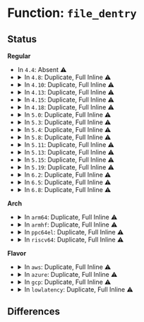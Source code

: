 # Function: <code>file_dentry</code>

## Status
<b>Regular</b>
<ul>
<li>
In <code>4.4</code>: Absent ⚠️
</li>
<li>
<details>
<summary>In <code>4.8</code>: Duplicate, Full Inline ⚠️</summary>

**Collision:** Static Duplication

**Inline:** Full

**Transformation:** False

**Instances:**

```
In fs/inode.c (ffffffff81250162)
Location: include/linux/fs.h:1247
Inline: True
Inline callers:
  - fs/inode.c:file_remove_privs
```
```
In fs/ext4/file.c (ffffffff812bef66)
Location: include/linux/fs.h:1247
Inline: True
Inline callers:
  - fs/ext4/file.c:ext4_file_open
```
</details>
</li>
<li>
<details>
<summary>In <code>4.10</code>: Duplicate, Full Inline ⚠️</summary>

**Collision:** Static Duplication

**Inline:** Full

**Transformation:** False

**Instances:**

```
In fs/inode.c (ffffffff81263232)
Location: include/linux/fs.h:1212
Inline: True
Inline callers:
  - fs/inode.c:file_remove_privs
```
```
In fs/ext4/file.c (ffffffff812d4586)
Location: include/linux/fs.h:1212
Inline: True
Inline callers:
  - fs/ext4/file.c:ext4_file_open
```
```
In fs/fuse/file.c (ffffffff8135f60e)
Location: include/linux/fs.h:1212
Inline: True
Inline callers:
  - fs/fuse/file.c:fuse_do_truncate
```
```
In security/integrity/ima/ima_main.c (ffffffff813eb0cf)
Location: include/linux/fs.h:1212
Inline: True
Inline callers:
  - security/integrity/ima/ima_main.c:process_measurement
```
```
In security/integrity/ima/ima_appraise.c (ffffffff813ef3ae)
Location: include/linux/fs.h:1212
Inline: True
Inline callers:
  - security/integrity/ima/ima_appraise.c:ima_update_xattr
  - security/integrity/ima/ima_appraise.c:ima_appraise_measurement
```
</details>
</li>
<li>
<details>
<summary>In <code>4.13</code>: Duplicate, Full Inline ⚠️</summary>

**Collision:** Static Duplication

**Inline:** Full

**Transformation:** False

**Instances:**

```
In fs/inode.c (ffffffff81270a42)
Location: include/linux/fs.h:1234
Inline: True
Inline callers:
  - fs/inode.c:file_remove_privs
```
```
In fs/ext4/file.c (ffffffff812f0f0b)
Location: include/linux/fs.h:1234
Inline: True
Inline callers:
  - fs/ext4/file.c:ext4_file_open
```
```
In fs/fuse/file.c (ffffffff813741ae)
Location: include/linux/fs.h:1234
Inline: True
Inline callers:
  - fs/fuse/file.c:fuse_do_truncate
```
```
In security/integrity/ima/ima_main.c (ffffffff813f73c3)
Location: include/linux/fs.h:1234
Inline: True
Inline callers:
  - security/integrity/ima/ima_main.c:process_measurement
```
```
In security/integrity/ima/ima_appraise.c (ffffffff813fb97e)
Location: include/linux/fs.h:1234
Inline: True
Inline callers:
  - security/integrity/ima/ima_appraise.c:ima_update_xattr
  - security/integrity/ima/ima_appraise.c:ima_appraise_measurement
```
</details>
</li>
<li>
<details>
<summary>In <code>4.15</code>: Duplicate, Full Inline ⚠️</summary>

**Collision:** Static Duplication

**Inline:** Full

**Transformation:** False

**Instances:**

```
In fs/inode.c (ffffffff81293372)
Location: include/linux/fs.h:1237
Inline: True
Inline callers:
  - fs/inode.c:file_remove_privs
```
```
In fs/crypto/hooks.c (ffffffff812d0a9b)
Location: include/linux/fs.h:1237
Inline: True
Inline callers:
  - fs/crypto/hooks.c:fscrypt_file_open
```
```
In fs/fuse/file.c (ffffffff81398f2e)
Location: include/linux/fs.h:1237
Inline: True
Inline callers:
  - fs/fuse/file.c:fuse_do_truncate
```
```
In security/integrity/ima/ima_main.c (ffffffff8141f4d8)
Location: include/linux/fs.h:1237
Inline: True
Inline callers:
  - security/integrity/ima/ima_main.c:process_measurement
```
```
In security/integrity/ima/ima_appraise.c (ffffffff81423e4e)
Location: include/linux/fs.h:1237
Inline: True
Inline callers:
  - security/integrity/ima/ima_appraise.c:ima_update_xattr
  - security/integrity/ima/ima_appraise.c:ima_appraise_measurement
```
```
In drivers/usb/host/xhci-debugfs.c (ffffffff81775139)
Location: include/linux/fs.h:1237
Inline: True
Inline callers:
  - drivers/usb/host/xhci-debugfs.c:xhci_context_open
  - drivers/usb/host/xhci-debugfs.c:xhci_ring_open
```
</details>
</li>
<li>
<details>
<summary>In <code>4.18</code>: Duplicate, Full Inline ⚠️</summary>

**Collision:** Static Duplication

**Inline:** Full

**Transformation:** False

**Instances:**

```
In fs/inode.c (ffffffff812b8f89)
Location: include/linux/fs.h:1245
Inline: True
Inline callers:
  - fs/inode.c:file_remove_privs
```
```
In fs/crypto/hooks.c (ffffffff812fb6aa)
Location: include/linux/fs.h:1245
Inline: True
Inline callers:
  - fs/crypto/hooks.c:fscrypt_file_open
```
```
In fs/fuse/file.c (ffffffff813c7ce1)
Location: include/linux/fs.h:1245
Inline: True
Inline callers:
  - fs/fuse/file.c:fuse_do_truncate
```
```
In security/integrity/ima/ima_main.c (ffffffff814514ac)
Location: include/linux/fs.h:1245
Inline: True
Inline callers:
  - security/integrity/ima/ima_main.c:process_measurement
  - security/integrity/ima/ima_main.c:process_measurement
```
```
In security/integrity/ima/ima_appraise.c (ffffffff81456565)
Location: include/linux/fs.h:1245
Inline: True
Inline callers:
  - security/integrity/ima/ima_appraise.c:ima_update_xattr
  - security/integrity/ima/ima_appraise.c:ima_appraise_measurement
```
```
In drivers/usb/host/xhci-debugfs.c (ffffffff817b5755)
Location: include/linux/fs.h:1245
Inline: True
Inline callers:
  - drivers/usb/host/xhci-debugfs.c:xhci_context_open
  - drivers/usb/host/xhci-debugfs.c:xhci_ring_open
```
</details>
</li>
<li>
<details>
<summary>In <code>5.0</code>: Duplicate, Full Inline ⚠️</summary>

**Collision:** Static Duplication

**Inline:** Full

**Transformation:** False

**Instances:**

```
In fs/inode.c (ffffffff812ce0c9)
Location: include/linux/fs.h:1288
Inline: True
Inline callers:
  - fs/inode.c:file_remove_privs
```
```
In fs/crypto/hooks.c (ffffffff81310aba)
Location: include/linux/fs.h:1288
Inline: True
Inline callers:
  - fs/crypto/hooks.c:fscrypt_file_open
```
```
In fs/fuse/file.c (ffffffff813e0f20)
Location: include/linux/fs.h:1288
Inline: True
Inline callers:
  - fs/fuse/file.c:fuse_do_truncate
```
```
In security/integrity/ima/ima_main.c (ffffffff8146e5f6)
Location: include/linux/fs.h:1288
Inline: True
Inline callers:
  - security/integrity/ima/ima_main.c:process_measurement
  - security/integrity/ima/ima_main.c:process_measurement
```
```
In security/integrity/ima/ima_appraise.c (ffffffff814739e5)
Location: include/linux/fs.h:1288
Inline: True
Inline callers:
  - security/integrity/ima/ima_appraise.c:ima_update_xattr
  - security/integrity/ima/ima_appraise.c:ima_appraise_measurement
```
```
In drivers/usb/host/xhci-debugfs.c (ffffffff817dbc65)
Location: include/linux/fs.h:1288
Inline: True
Inline callers:
  - drivers/usb/host/xhci-debugfs.c:xhci_context_open
  - drivers/usb/host/xhci-debugfs.c:xhci_ring_open
```
</details>
</li>
<li>
<details>
<summary>In <code>5.3</code>: Duplicate, Full Inline ⚠️</summary>

**Collision:** Static Duplication

**Inline:** Full

**Transformation:** False

**Instances:**

```
In fs/inode.c (ffffffff812eaf39)
Location: include/linux/fs.h:1303
Inline: True
Inline callers:
  - fs/inode.c:file_remove_privs
```
```
In fs/crypto/hooks.c (ffffffff81337fea)
Location: include/linux/fs.h:1303
Inline: True
Inline callers:
  - fs/crypto/hooks.c:fscrypt_file_open
```
```
In fs/fuse/file.c (ffffffff8140c960)
Location: include/linux/fs.h:1303
Inline: True
Inline callers:
  - fs/fuse/file.c:fuse_do_truncate
```
```
In security/integrity/ima/ima_main.c (ffffffff8149bec4)
Location: include/linux/fs.h:1303
Inline: True
Inline callers:
  - security/integrity/ima/ima_main.c:process_measurement
  - security/integrity/ima/ima_main.c:process_measurement
```
```
In security/integrity/ima/ima_appraise.c (ffffffff814a16e5)
Location: include/linux/fs.h:1303
Inline: True
Inline callers:
  - security/integrity/ima/ima_appraise.c:ima_update_xattr
  - security/integrity/ima/ima_appraise.c:ima_appraise_measurement
```
```
In drivers/usb/host/xhci-debugfs.c (ffffffff8181c6b5)
Location: include/linux/fs.h:1303
Inline: True
Inline callers:
  - drivers/usb/host/xhci-debugfs.c:xhci_context_open
  - drivers/usb/host/xhci-debugfs.c:xhci_ring_open
```
</details>
</li>
<li>
<details>
<summary>In <code>5.4</code>: Duplicate, Full Inline ⚠️</summary>

**Collision:** Static Duplication

**Inline:** Full

**Transformation:** False

**Instances:**

```
In fs/inode.c (ffffffff812fca79)
Location: include/linux/fs.h:1322
Inline: True
Inline callers:
  - fs/inode.c:file_remove_privs
```
```
In fs/crypto/hooks.c (ffffffff8134c06b)
Location: include/linux/fs.h:1322
Inline: True
Inline callers:
  - fs/crypto/hooks.c:fscrypt_file_open
```
```
In fs/fuse/file.c (ffffffff81426470)
Location: include/linux/fs.h:1322
Inline: True
Inline callers:
  - fs/fuse/file.c:fuse_do_truncate
```
```
In security/integrity/ima/ima_main.c (ffffffff814b5f9d)
Location: include/linux/fs.h:1322
Inline: True
Inline callers:
  - security/integrity/ima/ima_main.c:process_measurement
  - security/integrity/ima/ima_main.c:process_measurement
```
```
In security/integrity/ima/ima_appraise.c (ffffffff814bc175)
Location: include/linux/fs.h:1322
Inline: True
Inline callers:
  - security/integrity/ima/ima_appraise.c:ima_update_xattr
  - security/integrity/ima/ima_appraise.c:ima_appraise_measurement
```
```
In drivers/usb/host/xhci-debugfs.c (ffffffff8184da75)
Location: include/linux/fs.h:1322
Inline: True
Inline callers:
  - drivers/usb/host/xhci-debugfs.c:xhci_context_open
  - drivers/usb/host/xhci-debugfs.c:xhci_ring_open
```
</details>
</li>
<li>
<details>
<summary>In <code>5.8</code>: Duplicate, Full Inline ⚠️</summary>

**Collision:** Static Duplication

**Inline:** Full

**Transformation:** False

**Instances:**

```
In fs/inode.c (ffffffff81335639)
Location: include/linux/fs.h:1342
Inline: True
Inline callers:
  - fs/inode.c:file_remove_privs
```
```
In fs/io_uring.c (ffffffff8137f9db)
Location: include/linux/fs.h:1342
Inline: True
Inline callers:
  - fs/io_uring.c:__io_uring_show_fdinfo
```
```
In fs/crypto/hooks.c (ffffffff813917c0)
Location: include/linux/fs.h:1342
Inline: True
```
```
In fs/fuse/file.c (ffffffff81475a4e)
Location: include/linux/fs.h:1342
Inline: True
Inline callers:
  - fs/fuse/file.c:fuse_do_truncate
```
```
In security/integrity/ima/ima_main.c (ffffffff81515886)
Location: include/linux/fs.h:1342
Inline: True
Inline callers:
  - security/integrity/ima/ima_main.c:process_measurement
  - security/integrity/ima/ima_main.c:process_measurement
```
```
In security/integrity/ima/ima_appraise.c (ffffffff8151c5f5)
Location: include/linux/fs.h:1342
Inline: True
Inline callers:
  - security/integrity/ima/ima_appraise.c:ima_update_xattr
  - security/integrity/ima/ima_appraise.c:ima_appraise_measurement
```
```
In drivers/usb/host/xhci-debugfs.c (ffffffff81921c45)
Location: include/linux/fs.h:1342
Inline: True
Inline callers:
  - drivers/usb/host/xhci-debugfs.c:xhci_context_open
  - drivers/usb/host/xhci-debugfs.c:xhci_ring_open
```
</details>
</li>
<li>
<details>
<summary>In <code>5.11</code>: Duplicate, Full Inline ⚠️</summary>

**Collision:** Static Duplication

**Inline:** Full

**Transformation:** False

**Instances:**

```
In fs/inode.c (ffffffff81340fb9)
Location: include/linux/fs.h:1302
Inline: True
Inline callers:
  - fs/inode.c:file_remove_privs
```
```
In fs/io_uring.c (ffffffff8138deee)
Location: include/linux/fs.h:1302
Inline: True
Inline callers:
  - fs/io_uring.c:__io_uring_show_fdinfo
```
```
In fs/crypto/hooks.c (ffffffff813a2d70)
Location: include/linux/fs.h:1302
Inline: True
```
```
In fs/fuse/file.c (ffffffff814914fe)
Location: include/linux/fs.h:1302
Inline: True
Inline callers:
  - fs/fuse/file.c:fuse_do_truncate
  - fs/fuse/file.c:fuse_cache_write_iter
```
```
In security/integrity/ima/ima_main.c (ffffffff815327da)
Location: include/linux/fs.h:1302
Inline: True
Inline callers:
  - security/integrity/ima/ima_main.c:process_measurement
  - security/integrity/ima/ima_main.c:process_measurement
```
```
In security/integrity/ima/ima_appraise.c (ffffffff81539465)
Location: include/linux/fs.h:1302
Inline: True
Inline callers:
  - security/integrity/ima/ima_appraise.c:ima_update_xattr
  - security/integrity/ima/ima_appraise.c:ima_appraise_measurement
```
```
In drivers/usb/host/xhci-debugfs.c (ffffffff81929295)
Location: include/linux/fs.h:1302
Inline: True
Inline callers:
  - drivers/usb/host/xhci-debugfs.c:xhci_context_open
  - drivers/usb/host/xhci-debugfs.c:xhci_ring_open
```
</details>
</li>
<li>
<details>
<summary>In <code>5.13</code>: Duplicate, Full Inline ⚠️</summary>

**Collision:** Static Duplication

**Inline:** Full

**Transformation:** False

**Instances:**

```
In fs/inode.c (ffffffff813473ae)
Location: include/linux/fs.h:1307
Inline: True
Inline callers:
  - fs/inode.c:file_remove_privs
```
```
In fs/io_uring.c (ffffffff81397eaf)
Location: include/linux/fs.h:1307
Inline: True
Inline callers:
  - fs/io_uring.c:__io_uring_show_fdinfo
```
```
In fs/crypto/hooks.c (ffffffff813a9fb0)
Location: include/linux/fs.h:1307
Inline: True
```
```
In fs/fuse/file.c (ffffffff8149665e)
Location: include/linux/fs.h:1307
Inline: True
Inline callers:
  - fs/fuse/file.c:fuse_do_truncate
  - fs/fuse/file.c:fuse_cache_write_iter
```
```
In security/integrity/ima/ima_main.c (ffffffff8153ab9c)
Location: include/linux/fs.h:1307
Inline: True
Inline callers:
  - security/integrity/ima/ima_main.c:process_measurement
  - security/integrity/ima/ima_main.c:process_measurement
```
```
In security/integrity/ima/ima_appraise.c (ffffffff81541b65)
Location: include/linux/fs.h:1307
Inline: True
Inline callers:
  - security/integrity/ima/ima_appraise.c:ima_update_xattr
  - security/integrity/ima/ima_appraise.c:ima_appraise_measurement
```
```
In drivers/usb/host/xhci-debugfs.c (ffffffff8190c915)
Location: include/linux/fs.h:1307
Inline: True
Inline callers:
  - drivers/usb/host/xhci-debugfs.c:xhci_context_open
  - drivers/usb/host/xhci-debugfs.c:xhci_ring_open
```
</details>
</li>
<li>
<details>
<summary>In <code>5.15</code>: Duplicate, Full Inline ⚠️</summary>

**Collision:** Static Duplication

**Inline:** Full

**Transformation:** False

**Instances:**

```
In fs/inode.c (ffffffff81394e0e)
Location: include/linux/fs.h:1353
Inline: True
Inline callers:
  - fs/inode.c:file_remove_privs
```
```
In fs/io_uring.c (ffffffff813e3a10)
Location: include/linux/fs.h:1353
Inline: True
Inline callers:
  - fs/io_uring.c:__io_uring_show_fdinfo
```
```
In fs/crypto/hooks.c (ffffffff813f9800)
Location: include/linux/fs.h:1353
Inline: True
```
```
In fs/fuse/file.c (ffffffff814edefe)
Location: include/linux/fs.h:1353
Inline: True
Inline callers:
  - fs/fuse/file.c:fuse_do_truncate
  - fs/fuse/file.c:fuse_cache_write_iter
```
```
In security/integrity/ima/ima_main.c (ffffffff81599557)
Location: include/linux/fs.h:1353
Inline: True
Inline callers:
  - security/integrity/ima/ima_main.c:process_measurement
  - security/integrity/ima/ima_main.c:process_measurement
```
```
In security/integrity/ima/ima_template_lib.c (ffffffff815a0543)
Location: include/linux/fs.h:1353
Inline: True
Inline callers:
  - security/integrity/ima/ima_template_lib.c:ima_eventinodexattrs_init_common
  - security/integrity/ima/ima_template_lib.c:ima_eventinodexattrs_init_common
  - security/integrity/ima/ima_template_lib.c:ima_eventevmsig_init
```
```
In security/integrity/ima/ima_appraise.c (ffffffff815a1925)
Location: include/linux/fs.h:1353
Inline: True
Inline callers:
  - security/integrity/ima/ima_appraise.c:ima_update_xattr
  - security/integrity/ima/ima_appraise.c:ima_appraise_measurement
```
```
In drivers/usb/host/xhci-debugfs.c (ffffffff819ad2e5)
Location: include/linux/fs.h:1353
Inline: True
Inline callers:
  - drivers/usb/host/xhci-debugfs.c:xhci_context_open
  - drivers/usb/host/xhci-debugfs.c:xhci_ring_open
```
</details>
</li>
<li>
<details>
<summary>In <code>5.19</code>: Duplicate, Full Inline ⚠️</summary>

**Collision:** Static Duplication

**Inline:** Full

**Transformation:** False

**Instances:**

```
In fs/inode.c (ffffffff814171be)
Location: include/linux/fs.h:1320
Inline: True
Inline callers:
  - fs/inode.c:file_remove_privs
```
```
In fs/crypto/hooks.c (ffffffff8146c6bf)
Location: include/linux/fs.h:1320
Inline: True
```
```
In fs/fuse/file.c (ffffffff8157d4d0)
Location: include/linux/fs.h:1320
Inline: True
Inline callers:
  - fs/fuse/file.c:fuse_do_truncate
  - fs/fuse/file.c:fuse_cache_write_iter
```
```
In security/integrity/ima/ima_main.c (ffffffff8163e0fa)
Location: include/linux/fs.h:1320
Inline: True
Inline callers:
  - security/integrity/ima/ima_main.c:process_measurement
  - security/integrity/ima/ima_main.c:process_measurement
```
```
In security/integrity/ima/ima_template_lib.c (ffffffff81646276)
Location: include/linux/fs.h:1320
Inline: True
Inline callers:
  - security/integrity/ima/ima_template_lib.c:ima_eventinodexattrs_init_common
  - security/integrity/ima/ima_template_lib.c:ima_eventinodexattrs_init_common
  - security/integrity/ima/ima_template_lib.c:ima_eventevmsig_init
```
```
In security/integrity/ima/ima_appraise.c (ffffffff81647ce5)
Location: include/linux/fs.h:1320
Inline: True
Inline callers:
  - security/integrity/ima/ima_appraise.c:ima_update_xattr
  - security/integrity/ima/ima_appraise.c:ima_appraise_measurement
```
```
In io_uring/io_uring.c (ffffffff81e90113)
Location: include/linux/fs.h:1320
Inline: True
Inline callers:
  - io_uring/io_uring.c:__io_uring_show_fdinfo
```
```
In drivers/usb/host/xhci-debugfs.c (ffffffff81b0b925)
Location: include/linux/fs.h:1320
Inline: True
Inline callers:
  - drivers/usb/host/xhci-debugfs.c:xhci_context_open
  - drivers/usb/host/xhci-debugfs.c:xhci_ring_open
```
</details>
</li>
<li>
<details>
<summary>In <code>6.2</code>: Duplicate, Full Inline ⚠️</summary>

**Collision:** Static Duplication

**Inline:** Full

**Transformation:** False

**Instances:**

```
In fs/inode.c (ffffffff814a2b03)
Location: include/linux/fs.h:1358
Inline: True
Inline callers:
  - fs/inode.c:__file_remove_privs
```
```
In fs/crypto/hooks.c (ffffffff814fda8f)
Location: include/linux/fs.h:1358
Inline: True
```
```
In fs/fuse/file.c (ffffffff81622ac0)
Location: include/linux/fs.h:1358
Inline: True
Inline callers:
  - fs/fuse/file.c:fuse_do_truncate
```
```
In security/integrity/ima/ima_main.c (ffffffff816f5d24)
Location: include/linux/fs.h:1358
Inline: True
Inline callers:
  - security/integrity/ima/ima_main.c:process_measurement
  - security/integrity/ima/ima_main.c:process_measurement
```
```
In security/integrity/ima/ima_template_lib.c (ffffffff816fe836)
Location: include/linux/fs.h:1358
Inline: True
Inline callers:
  - security/integrity/ima/ima_template_lib.c:ima_eventinodexattrs_init_common
  - security/integrity/ima/ima_template_lib.c:ima_eventinodexattrs_init_common
  - security/integrity/ima/ima_template_lib.c:ima_eventevmsig_init
```
```
In security/integrity/ima/ima_appraise.c (ffffffff81700525)
Location: include/linux/fs.h:1358
Inline: True
Inline callers:
  - security/integrity/ima/ima_appraise.c:ima_update_xattr
  - security/integrity/ima/ima_appraise.c:ima_appraise_measurement
```
```
In io_uring/fdinfo.c (ffffffff8179b543)
Location: include/linux/fs.h:1358
Inline: True
Inline callers:
  - io_uring/fdinfo.c:__io_uring_show_fdinfo
```
```
In drivers/usb/host/xhci-debugfs.c (ffffffff81c9b8b5)
Location: include/linux/fs.h:1358
Inline: True
Inline callers:
  - drivers/usb/host/xhci-debugfs.c:xhci_context_open
  - drivers/usb/host/xhci-debugfs.c:xhci_ring_open
```
</details>
</li>
<li>
<details>
<summary>In <code>6.5</code>: Duplicate, Full Inline ⚠️</summary>

**Collision:** Static Duplication

**Inline:** Full

**Transformation:** False

**Instances:**

```
In fs/inode.c (ffffffff814d7c49)
Location: include/linux/fs.h:1045
Inline: True
Inline callers:
  - fs/inode.c:__file_remove_privs
```
```
In fs/crypto/hooks.c (ffffffff81535072)
Location: include/linux/fs.h:1045
Inline: True
```
```
In fs/fuse/file.c (ffffffff8165af03)
Location: include/linux/fs.h:1045
Inline: True
Inline callers:
  - fs/fuse/file.c:fuse_do_truncate
```
```
In security/integrity/ima/ima_main.c (ffffffff8173008b)
Location: include/linux/fs.h:1045
Inline: True
Inline callers:
  - security/integrity/ima/ima_main.c:process_measurement
  - security/integrity/ima/ima_main.c:process_measurement
```
```
In security/integrity/ima/ima_template_lib.c (ffffffff81738899)
Location: include/linux/fs.h:1045
Inline: True
Inline callers:
  - security/integrity/ima/ima_template_lib.c:ima_eventinodexattrs_init_common
  - security/integrity/ima/ima_template_lib.c:ima_eventinodexattrs_init_common
  - security/integrity/ima/ima_template_lib.c:ima_eventevmsig_init
```
```
In security/integrity/ima/ima_appraise.c (ffffffff8173a5b5)
Location: include/linux/fs.h:1045
Inline: True
Inline callers:
  - security/integrity/ima/ima_appraise.c:ima_update_xattr
  - security/integrity/ima/ima_appraise.c:ima_appraise_measurement
```
```
In io_uring/fdinfo.c (ffffffff817dc665)
Location: include/linux/fs.h:1045
Inline: True
Inline callers:
  - io_uring/fdinfo.c:__io_uring_show_fdinfo
```
```
In drivers/usb/host/xhci-debugfs.c (ffffffff81d02ca5)
Location: include/linux/fs.h:1045
Inline: True
Inline callers:
  - drivers/usb/host/xhci-debugfs.c:xhci_context_open
  - drivers/usb/host/xhci-debugfs.c:xhci_ring_open
```
</details>
</li>
<li>
<details>
<summary>In <code>6.8</code>: Duplicate, Full Inline ⚠️</summary>

**Collision:** Static Duplication

**Inline:** Full

**Transformation:** False

**Instances:**

```
In kernel/trace/bpf_trace.c (ffffffff812e94c3)
Location: include/linux/fs.h:1083
Inline: True
Inline callers:
  - kernel/trace/bpf_trace.c:bpf_get_file_xattr
```
```
In fs/inode.c (ffffffff8150a429)
Location: include/linux/fs.h:1083
Inline: True
Inline callers:
  - fs/inode.c:__file_remove_privs
```
```
In fs/crypto/hooks.c (ffffffff8156a032)
Location: include/linux/fs.h:1083
Inline: True
```
```
In fs/fuse/file.c (ffffffff81694bd3)
Location: include/linux/fs.h:1083
Inline: True
Inline callers:
  - fs/fuse/file.c:fuse_do_truncate
```
```
In security/integrity/ima/ima_main.c (ffffffff81770971)
Location: include/linux/fs.h:1083
Inline: True
Inline callers:
  - security/integrity/ima/ima_main.c:process_measurement
  - security/integrity/ima/ima_main.c:process_measurement
  - security/integrity/ima/ima_main.c:process_measurement
```
```
In security/integrity/ima/ima_api.c (ffffffff8177432e)
Location: include/linux/fs.h:1083
Inline: True
Inline callers:
  - security/integrity/ima/ima_api.c:ima_collect_measurement
```
```
In security/integrity/ima/ima_template_lib.c (ffffffff817793b9)
Location: include/linux/fs.h:1083
Inline: True
Inline callers:
  - security/integrity/ima/ima_template_lib.c:ima_eventinodexattrs_init_common
  - security/integrity/ima/ima_template_lib.c:ima_eventinodexattrs_init_common
  - security/integrity/ima/ima_template_lib.c:ima_eventevmsig_init
```
```
In security/integrity/ima/ima_appraise.c (ffffffff8177b0f5)
Location: include/linux/fs.h:1083
Inline: True
Inline callers:
  - security/integrity/ima/ima_appraise.c:ima_update_xattr
  - security/integrity/ima/ima_appraise.c:ima_appraise_measurement
```
```
In io_uring/fdinfo.c (ffffffff81820be6)
Location: include/linux/fs.h:1083
Inline: True
Inline callers:
  - io_uring/fdinfo.c:io_uring_show_fdinfo
```
```
In drivers/usb/host/xhci-debugfs.c (ffffffff81db8805)
Location: include/linux/fs.h:1083
Inline: True
Inline callers:
  - drivers/usb/host/xhci-debugfs.c:xhci_context_open
  - drivers/usb/host/xhci-debugfs.c:xhci_ring_open
```
</details>
</li>
</ul>
<b>Arch</b>
<ul>
<li>
<details>
<summary>In <code>arm64</code>: Duplicate, Full Inline ⚠️</summary>

**Collision:** Static Duplication

**Inline:** Full

**Transformation:** False

**Instances:**

```
In fs/inode.c (ffff8000103ac4a0)
Location: include/linux/fs.h:1322
Inline: True
Inline callers:
  - fs/inode.c:file_remove_privs
```
```
In fs/crypto/hooks.c (ffff80001040ca60)
Location: include/linux/fs.h:1322
Inline: True
Inline callers:
  - fs/crypto/hooks.c:fscrypt_file_open
```
```
In fs/fuse/file.c (ffff80001050a000)
Location: include/linux/fs.h:1322
Inline: True
Inline callers:
  - fs/fuse/file.c:fuse_do_truncate
```
```
In security/integrity/ima/ima_main.c (ffff8000105ae2f4)
Location: include/linux/fs.h:1322
Inline: True
Inline callers:
  - security/integrity/ima/ima_main.c:process_measurement
  - security/integrity/ima/ima_main.c:process_measurement
```
```
In security/integrity/ima/ima_appraise.c (ffff8000105b4a40)
Location: include/linux/fs.h:1322
Inline: True
Inline callers:
  - security/integrity/ima/ima_appraise.c:ima_update_xattr
  - security/integrity/ima/ima_appraise.c:ima_appraise_measurement
```
```
In drivers/usb/host/xhci-debugfs.c (ffff800010a8e620)
Location: include/linux/fs.h:1322
Inline: True
Inline callers:
  - drivers/usb/host/xhci-debugfs.c:xhci_context_open
  - drivers/usb/host/xhci-debugfs.c:xhci_ring_open
```
</details>
</li>
<li>
<details>
<summary>In <code>armhf</code>: Duplicate, Full Inline ⚠️</summary>

**Collision:** Static Duplication

**Inline:** Full

**Transformation:** False

**Instances:**

```
In fs/inode.c (c058d958)
Location: include/linux/fs.h:1322
Inline: True
Inline callers:
  - fs/inode.c:file_remove_privs
```
```
In fs/crypto/hooks.c (c05d9be4)
Location: include/linux/fs.h:1322
Inline: True
Inline callers:
  - fs/crypto/hooks.c:fscrypt_file_open
```
```
In fs/fuse/file.c (c06c71b0)
Location: include/linux/fs.h:1322
Inline: True
Inline callers:
  - fs/fuse/file.c:fuse_do_truncate
```
```
In security/integrity/ima/ima_main.c (c075da54)
Location: include/linux/fs.h:1322
Inline: True
Inline callers:
  - security/integrity/ima/ima_main.c:process_measurement
  - security/integrity/ima/ima_main.c:process_measurement
```
```
In security/integrity/ima/ima_appraise.c (c0763df0)
Location: include/linux/fs.h:1322
Inline: True
Inline callers:
  - security/integrity/ima/ima_appraise.c:ima_update_xattr
  - security/integrity/ima/ima_appraise.c:ima_appraise_measurement
```
```
In drivers/usb/host/xhci-debugfs.c (c0b60a30)
Location: include/linux/fs.h:1322
Inline: True
Inline callers:
  - drivers/usb/host/xhci-debugfs.c:xhci_context_open
  - drivers/usb/host/xhci-debugfs.c:xhci_ring_open
```
</details>
</li>
<li>
<details>
<summary>In <code>ppc64el</code>: Duplicate, Full Inline ⚠️</summary>

**Collision:** Static Duplication

**Inline:** Full

**Transformation:** False

**Instances:**

```
In fs/inode.c (c0000000004a81bc)
Location: include/linux/fs.h:1322
Inline: True
Inline callers:
  - fs/inode.c:file_remove_privs
```
```
In fs/crypto/hooks.c (c000000000519ebc)
Location: include/linux/fs.h:1322
Inline: True
Inline callers:
  - fs/crypto/hooks.c:fscrypt_file_open
```
```
In fs/fuse/file.c (c000000000650200)
Location: include/linux/fs.h:1322
Inline: True
Inline callers:
  - fs/fuse/file.c:fuse_do_truncate
```
```
In security/integrity/ima/ima_main.c (c00000000072d018)
Location: include/linux/fs.h:1322
Inline: True
Inline callers:
  - security/integrity/ima/ima_main.c:process_measurement
  - security/integrity/ima/ima_main.c:process_measurement
```
```
In security/integrity/ima/ima_appraise.c (c0000000007376e0)
Location: include/linux/fs.h:1322
Inline: True
Inline callers:
  - security/integrity/ima/ima_appraise.c:ima_update_xattr
  - security/integrity/ima/ima_appraise.c:ima_appraise_measurement
```
```
In drivers/usb/host/xhci-debugfs.c (c000000000b69ae4)
Location: include/linux/fs.h:1322
Inline: True
Inline callers:
  - drivers/usb/host/xhci-debugfs.c:xhci_context_open
  - drivers/usb/host/xhci-debugfs.c:xhci_ring_open
```
</details>
</li>
<li>
<details>
<summary>In <code>riscv64</code>: Duplicate, Full Inline ⚠️</summary>

**Collision:** Static Duplication

**Inline:** Full

**Transformation:** False

**Instances:**

```
In fs/inode.c (ffffffe000271a92)
Location: include/linux/fs.h:1322
Inline: True
Inline callers:
  - fs/inode.c:file_remove_privs
```
```
In fs/crypto/hooks.c (ffffffe0002b6352)
Location: include/linux/fs.h:1322
Inline: True
Inline callers:
  - fs/crypto/hooks.c:fscrypt_file_open
```
```
In fs/fuse/file.c (ffffffe000375732)
Location: include/linux/fs.h:1322
Inline: True
Inline callers:
  - fs/fuse/file.c:fuse_do_truncate
```
```
In security/integrity/ima/ima_main.c (ffffffe0003f6560)
Location: include/linux/fs.h:1322
Inline: True
Inline callers:
  - security/integrity/ima/ima_main.c:process_measurement
  - security/integrity/ima/ima_main.c:process_measurement
```
```
In security/integrity/ima/ima_appraise.c (ffffffe0003fbbe6)
Location: include/linux/fs.h:1322
Inline: True
Inline callers:
  - security/integrity/ima/ima_appraise.c:ima_update_xattr
  - security/integrity/ima/ima_appraise.c:ima_appraise_measurement
```
```
In drivers/usb/host/xhci-debugfs.c (ffffffe0006a1b8c)
Location: include/linux/fs.h:1322
Inline: True
Inline callers:
  - drivers/usb/host/xhci-debugfs.c:xhci_context_open
  - drivers/usb/host/xhci-debugfs.c:xhci_ring_open
```
</details>
</li>
</ul>
<b>Flavor</b>
<ul>
<li>
<details>
<summary>In <code>aws</code>: Duplicate, Full Inline ⚠️</summary>

**Collision:** Static Duplication

**Inline:** Full

**Transformation:** False

**Instances:**

```
In fs/inode.c (ffffffff812f5059)
Location: include/linux/fs.h:1322
Inline: True
Inline callers:
  - fs/inode.c:file_remove_privs
```
```
In fs/crypto/hooks.c (ffffffff8134464b)
Location: include/linux/fs.h:1322
Inline: True
Inline callers:
  - fs/crypto/hooks.c:fscrypt_file_open
```
```
In fs/fuse/file.c (ffffffff8141ea50)
Location: include/linux/fs.h:1322
Inline: True
Inline callers:
  - fs/fuse/file.c:fuse_do_truncate
```
```
In security/integrity/ima/ima_main.c (ffffffff814ae57d)
Location: include/linux/fs.h:1322
Inline: True
Inline callers:
  - security/integrity/ima/ima_main.c:process_measurement
  - security/integrity/ima/ima_main.c:process_measurement
```
```
In security/integrity/ima/ima_appraise.c (ffffffff814b4755)
Location: include/linux/fs.h:1322
Inline: True
Inline callers:
  - security/integrity/ima/ima_appraise.c:ima_update_xattr
  - security/integrity/ima/ima_appraise.c:ima_appraise_measurement
```
```
In drivers/usb/host/xhci-debugfs.c (ffffffff81803845)
Location: include/linux/fs.h:1322
Inline: True
Inline callers:
  - drivers/usb/host/xhci-debugfs.c:xhci_context_open
  - drivers/usb/host/xhci-debugfs.c:xhci_ring_open
```
</details>
</li>
<li>
<details>
<summary>In <code>azure</code>: Duplicate, Full Inline ⚠️</summary>

**Collision:** Static Duplication

**Inline:** Full

**Transformation:** False

**Instances:**

```
In fs/inode.c (ffffffff812e5c79)
Location: include/linux/fs.h:1322
Inline: True
Inline callers:
  - fs/inode.c:file_remove_privs
```
```
In fs/crypto/hooks.c (ffffffff8133532b)
Location: include/linux/fs.h:1322
Inline: True
Inline callers:
  - fs/crypto/hooks.c:fscrypt_file_open
```
```
In fs/fuse/file.c (ffffffff8140f4d0)
Location: include/linux/fs.h:1322
Inline: True
Inline callers:
  - fs/fuse/file.c:fuse_do_truncate
```
```
In security/integrity/ima/ima_main.c (ffffffff8149ef9d)
Location: include/linux/fs.h:1322
Inline: True
Inline callers:
  - security/integrity/ima/ima_main.c:process_measurement
  - security/integrity/ima/ima_main.c:process_measurement
```
```
In security/integrity/ima/ima_appraise.c (ffffffff814a5175)
Location: include/linux/fs.h:1322
Inline: True
Inline callers:
  - security/integrity/ima/ima_appraise.c:ima_update_xattr
  - security/integrity/ima/ima_appraise.c:ima_appraise_measurement
```
```
In drivers/usb/host/xhci-debugfs.c (ffffffff817cafc5)
Location: include/linux/fs.h:1322
Inline: True
Inline callers:
  - drivers/usb/host/xhci-debugfs.c:xhci_context_open
  - drivers/usb/host/xhci-debugfs.c:xhci_ring_open
```
</details>
</li>
<li>
<details>
<summary>In <code>gcp</code>: Duplicate, Full Inline ⚠️</summary>

**Collision:** Static Duplication

**Inline:** Full

**Transformation:** False

**Instances:**

```
In fs/inode.c (ffffffff812f2e69)
Location: include/linux/fs.h:1322
Inline: True
Inline callers:
  - fs/inode.c:file_remove_privs
```
```
In fs/crypto/hooks.c (ffffffff8134211b)
Location: include/linux/fs.h:1322
Inline: True
Inline callers:
  - fs/crypto/hooks.c:fscrypt_file_open
```
```
In fs/fuse/file.c (ffffffff8141abf0)
Location: include/linux/fs.h:1322
Inline: True
Inline callers:
  - fs/fuse/file.c:fuse_do_truncate
```
```
In security/integrity/ima/ima_main.c (ffffffff814aa61d)
Location: include/linux/fs.h:1322
Inline: True
Inline callers:
  - security/integrity/ima/ima_main.c:process_measurement
  - security/integrity/ima/ima_main.c:process_measurement
```
```
In security/integrity/ima/ima_appraise.c (ffffffff814b07e5)
Location: include/linux/fs.h:1322
Inline: True
Inline callers:
  - security/integrity/ima/ima_appraise.c:ima_update_xattr
  - security/integrity/ima/ima_appraise.c:ima_appraise_measurement
```
```
In drivers/usb/host/xhci-debugfs.c (ffffffff818428f5)
Location: include/linux/fs.h:1322
Inline: True
Inline callers:
  - drivers/usb/host/xhci-debugfs.c:xhci_context_open
  - drivers/usb/host/xhci-debugfs.c:xhci_ring_open
```
</details>
</li>
<li>
<details>
<summary>In <code>lowlatency</code>: Duplicate, Full Inline ⚠️</summary>

**Collision:** Static Duplication

**Inline:** Full

**Transformation:** False

**Instances:**

```
In fs/inode.c (ffffffff81304799)
Location: include/linux/fs.h:1322
Inline: True
Inline callers:
  - fs/inode.c:file_remove_privs
```
```
In fs/crypto/hooks.c (ffffffff8135541b)
Location: include/linux/fs.h:1322
Inline: True
Inline callers:
  - fs/crypto/hooks.c:fscrypt_file_open
```
```
In fs/fuse/file.c (ffffffff81431d80)
Location: include/linux/fs.h:1322
Inline: True
Inline callers:
  - fs/fuse/file.c:fuse_do_truncate
```
```
In security/integrity/ima/ima_main.c (ffffffff814c305d)
Location: include/linux/fs.h:1322
Inline: True
Inline callers:
  - security/integrity/ima/ima_main.c:process_measurement
  - security/integrity/ima/ima_main.c:process_measurement
```
```
In security/integrity/ima/ima_appraise.c (ffffffff814c9265)
Location: include/linux/fs.h:1322
Inline: True
Inline callers:
  - security/integrity/ima/ima_appraise.c:ima_update_xattr
  - security/integrity/ima/ima_appraise.c:ima_appraise_measurement
```
```
In drivers/usb/host/xhci-debugfs.c (ffffffff8185ce55)
Location: include/linux/fs.h:1322
Inline: True
Inline callers:
  - drivers/usb/host/xhci-debugfs.c:xhci_context_open
  - drivers/usb/host/xhci-debugfs.c:xhci_ring_open
```
</details>
</li>
</ul>

## Differences
